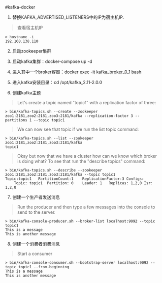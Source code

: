 #kafka-docker

1. 替换KAFKA_ADVERTISED_LISTENERS中的IP为宿主机IP.
> 查看宿主机IP
```script
> hostname -i
192.168.138.110
```

2. 启动zookeeper集群

3. 启动kafka集群：docker-compose up -d

4. 进入其中一个broker容器：docker exec -it kafka_broker_0_1 bash

5. 进入kafka安装目录：cd /opt/kafka_2.11-2.0.0

6. 创建kafka主题
> Let's create a topic named "topic1" with a replication factor of three:
```script
> bin/kafka-topics.sh --create --zookeeper zoo1:2181,zoo2:2181,zoo3:2181/kafka --replication-factor 3 --partitions 1 --topic topic1
```
> We can now see that topic if we run the list topic command:
```script
> bin/kafka-topics.sh --list --zookeeper zoo1:2181,zoo2:2181,zoo3:2181/kafka
topic1
```
> Okay but now that we have a cluster how can we know which broker is doing what? To see that run the "describe topics" command:
```script
> bin/kafka-topics.sh --describe --zookeeper zoo1:2181,zoo2:2181,zoo3:2181/kafka --topic topic1
Topic:topic1   PartitionCount:1    ReplicationFactor:3 Configs:
    Topic: topic1  Partition: 0    Leader: 1   Replicas: 1,2,0 Isr: 1,2,0
```

7. 创建一个生产者发送消息
> Run the producer and then type a few messages into the console to send to the server.
```script
> bin/kafka-console-producer.sh --broker-list localhost:9092 --topic topic1
This is a message
This is another message
```

8. 创建一个消费者消费消息
> Start a consumer
```script
> bin/kafka-console-consumer.sh --bootstrap-server localhost:9092 --topic topic1 --from-beginning
This is a message
This is another message
```
